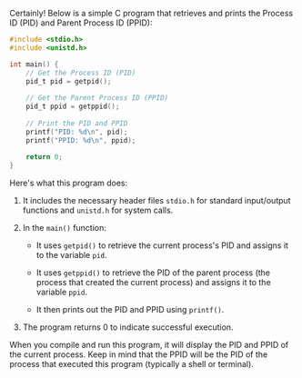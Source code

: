 Certainly! Below is a simple C program that retrieves and prints the Process ID (PID) and Parent Process ID (PPID):

```c
#include <stdio.h>
#include <unistd.h>

int main() {
    // Get the Process ID (PID)
    pid_t pid = getpid();
    
    // Get the Parent Process ID (PPID)
    pid_t ppid = getppid();
    
    // Print the PID and PPID
    printf("PID: %d\n", pid);
    printf("PPID: %d\n", ppid);
    
    return 0;
}
```

Here's what this program does:

1. It includes the necessary header files `stdio.h` for standard input/output functions and `unistd.h` for system calls.

2. In the `main()` function:
   - It uses `getpid()` to retrieve the current process's PID and assigns it to the variable `pid`.
   
   - It uses `getppid()` to retrieve the PID of the parent process (the process that created the current process) and assigns it to the variable `ppid`.
   
   - It then prints out the PID and PPID using `printf()`.

3. The program returns 0 to indicate successful execution.

When you compile and run this program, it will display the PID and PPID of the current process. Keep in mind that the PPID will be the PID of the process that executed this program (typically a shell or terminal).

